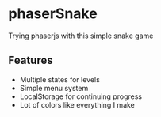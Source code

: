 phaserSnake
===========

Trying phaserjs with this simple snake game
  
Features
--------
 
* Multiple states for levels
* Simple menu system
* LocalStorage for continuing progress
* Lot of colors like everything I make
